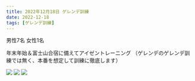 ```yaml
---
title: 2022年12月18日 ゲレンデ訓練
date: 2022-12-18
tags: [ゲレンデ訓練]
---
```


男性7名
女性1名

年末年始＆富士山合宿に備えてアイゼントレーニング
（ゲレンデのゲレンデ訓練では無く、本番を想定して訓練に徹底します）

![](/2022/12/18/20221218/7.jpg)
![](/2022/12/18/20221218/8.jpg)
![](/2022/12/18/20221218/9.jpg)
